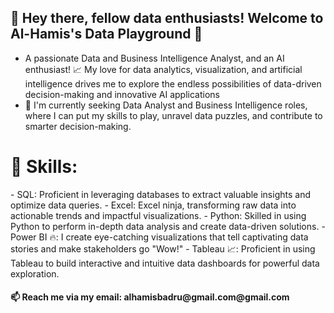 <h2>👋 Hey there, fellow data enthusiasts! Welcome to Al-Hamis's Data Playground 🚀</h2>

- A passionate Data and Business Intelligence Analyst, and an AI enthusiast! 📈 My love for data analytics, visualization, and artificial intelligence drives me to explore the endless possibilities of data-driven decision-making and innovative AI applications
- 🔭 I'm currently seeking Data Analyst and Business Intelligence roles, where I can put my skills to play, unravel data puzzles, and contribute to smarter decision-making.
<h1>💼 Skills:</h2>
- SQL: Proficient in leveraging databases to extract valuable insights and optimize data queries.
- Excel: Excel ninja, transforming raw data into actionable trends and impactful visualizations.
- Python: Skilled in using Python to perform in-depth data analysis and create data-driven solutions.
- Power BI 🔥: I create eye-catching visualizations that tell captivating data stories and make stakeholders go "Wow!"
- Tableau 📈: Proficient in using Tableau to build interactive and intuitive data dashboards for powerful data exploration.

<h4>📫 Reach me via my email: alhamisbadru@gmail.com@gmail.com</h4>


<!---
Albadru411/Albadru411 is a ✨ special ✨ repository because its `README.md` (this file) appears on your GitHub profile.
You can click the Preview link to take a look at your changes.
--->
